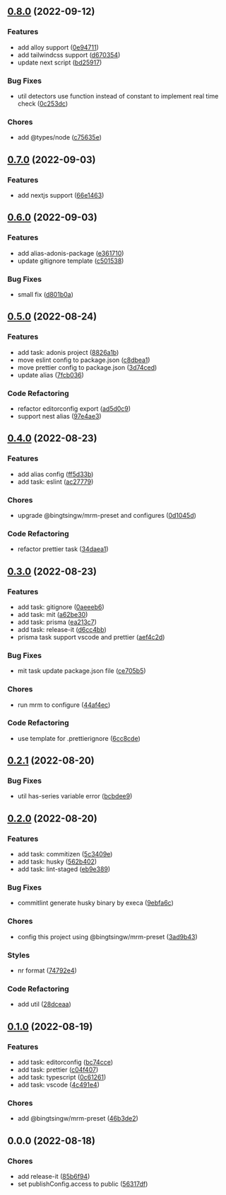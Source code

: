 

## [0.8.0](https://github.com/bingtsingw/mrm-preset/compare/0.7.0...0.8.0) (2022-09-12)


### Features

* add alloy support ([0e94711](https://github.com/bingtsingw/mrm-preset/commit/0e947111fb6e881a599084715522fb6ac4ff5707))
* add tailwindcss support ([d670354](https://github.com/bingtsingw/mrm-preset/commit/d670354730ba46aa0d65a1aeb86a0d55f5650010))
* update next script ([bd25917](https://github.com/bingtsingw/mrm-preset/commit/bd25917e3db9ff5062d59ccaaabb966310c72b91))


### Bug Fixes

* util detectors use function instead of constant to implement real time check ([0c253dc](https://github.com/bingtsingw/mrm-preset/commit/0c253dc3909446c005cbd6fcc95a1dfbca605fd1))


### Chores

* add @types/node ([c75635e](https://github.com/bingtsingw/mrm-preset/commit/c75635e8c596816f78fab9c5a768380096aec0aa))

## [0.7.0](https://github.com/bingtsingw/mrm-preset/compare/0.6.0...0.7.0) (2022-09-03)


### Features

* add nextjs support ([66e1463](https://github.com/bingtsingw/mrm-preset/commit/66e14634d3a2867fcb6c46f483a2c77ae210b749))

## [0.6.0](https://github.com/bingtsingw/mrm-preset/compare/0.5.0...0.6.0) (2022-09-03)


### Features

* add alias-adonis-package ([e361710](https://github.com/bingtsingw/mrm-preset/commit/e361710da03b4a19aff7760bea00a4a41fe150fb))
* update gitignore template ([c501538](https://github.com/bingtsingw/mrm-preset/commit/c501538ef2e4d0a0ade55703e680f462f0f4be81))


### Bug Fixes

* small fix ([d801b0a](https://github.com/bingtsingw/mrm-preset/commit/d801b0abf42f2b690cefb419055a61c5fb046de7))

## [0.5.0](https://github.com/bingtsingw/mrm-preset/compare/0.4.0...0.5.0) (2022-08-24)


### Features

* add task: adonis project ([8826a1b](https://github.com/bingtsingw/mrm-preset/commit/8826a1b4d25cb02dfd11bcdc985d3e351dbfe786))
* move eslint config to package.json ([c8dbea1](https://github.com/bingtsingw/mrm-preset/commit/c8dbea1761cdcfa56ecc2f9a27933719e86fb74d))
* move prettier config to package.json ([3d74ced](https://github.com/bingtsingw/mrm-preset/commit/3d74ced7be6b8a8de16185edb2c79cb06a2491d5))
* update alias ([7fcb036](https://github.com/bingtsingw/mrm-preset/commit/7fcb0367ed40713504b3595773a5bbbcb183f8e5))


### Code Refactoring

* refactor editorconfig export ([ad5d0c9](https://github.com/bingtsingw/mrm-preset/commit/ad5d0c9ba4f73240ae28a1f5f80b47d9d6cfd79f))
* support nest alias ([97e4ae3](https://github.com/bingtsingw/mrm-preset/commit/97e4ae38884c01099fca6aff93857a04992841d9))

## [0.4.0](https://github.com/bingtsingw/mrm-preset/compare/0.3.0...0.4.0) (2022-08-23)


### Features

* add alias config ([ff5d33b](https://github.com/bingtsingw/mrm-preset/commit/ff5d33b5b69bb19dc056df02f378252ca9288ad4))
* add task: eslint ([ac27779](https://github.com/bingtsingw/mrm-preset/commit/ac2777989b6627056becde3f02ec3bfb6dd1158f))


### Chores

* upgrade @bingtsingw/mrm-preset and configures ([0d1045d](https://github.com/bingtsingw/mrm-preset/commit/0d1045dabc8898f46589299fd3025910ee392ca4))


### Code Refactoring

* refactor prettier task ([34daea1](https://github.com/bingtsingw/mrm-preset/commit/34daea1aaeac6bd550fb6d762ebd3ebaf69beff0))

## [0.3.0](https://github.com/bingtsingw/mrm-preset/compare/0.2.1...0.3.0) (2022-08-23)


### Features

* add task: gitignore ([0aeeeb6](https://github.com/bingtsingw/mrm-preset/commit/0aeeeb68f80690c9c9142d2d9243c24aec4aa809))
* add task: mit ([a62be30](https://github.com/bingtsingw/mrm-preset/commit/a62be3043b5bd6e8872eaef254952af42487aab5))
* add task: prisma ([ea213c7](https://github.com/bingtsingw/mrm-preset/commit/ea213c74fb5c56ca9bf3a2da9807875eef95e3f2))
* add task: release-it ([d6cc4bb](https://github.com/bingtsingw/mrm-preset/commit/d6cc4bb8b8f957bf85e26d7135f3341c193124f4))
* prisma task support vscode and prettier ([aef4c2d](https://github.com/bingtsingw/mrm-preset/commit/aef4c2d16ce6d854e5a7a93066812ce68d72caf4))


### Bug Fixes

* mit task update package.json file ([ce705b5](https://github.com/bingtsingw/mrm-preset/commit/ce705b5a91d2fc51bf63586053563b813f0af4f9))


### Chores

* run mrm to configure ([44af4ec](https://github.com/bingtsingw/mrm-preset/commit/44af4eca9e68dbc1fa0f803418e849b0b770cbc1))


### Code Refactoring

* use template for .prettierignore ([6cc8cde](https://github.com/bingtsingw/mrm-preset/commit/6cc8cdecea336498929fbda49909f5558bbd07d0))

## [0.2.1](https://github.com/bingtsingw/mrm-preset/compare/0.2.0...0.2.1) (2022-08-20)


### Bug Fixes

* util has-series variable error ([bcbdee9](https://github.com/bingtsingw/mrm-preset/commit/bcbdee974af51c3c80a59e630f31ce700dbbffb8))

## [0.2.0](https://github.com/bingtsingw/mrm-preset/compare/0.1.0...0.2.0) (2022-08-20)


### Features

* add task: commitizen ([5c3409e](https://github.com/bingtsingw/mrm-preset/commit/5c3409efa4711e0decc15a64ad39afb2b1c6447c))
* add task: husky ([562b402](https://github.com/bingtsingw/mrm-preset/commit/562b402173e674cd9fea16493a55c712e97f7661))
* add task: lint-staged ([eb9e389](https://github.com/bingtsingw/mrm-preset/commit/eb9e389a3663861e4c53c8673261c1efe46c98a0))


### Bug Fixes

* commitlint generate husky binary by execa ([9ebfa6c](https://github.com/bingtsingw/mrm-preset/commit/9ebfa6ca3c496cbe0d659b557eea73a10d87133f))


### Chores

* config this project using @bingtsingw/mrm-preset ([3ad9b43](https://github.com/bingtsingw/mrm-preset/commit/3ad9b4354aa442a2d6e617ce139815b0803d4b1c))


### Styles

* nr format ([74792e4](https://github.com/bingtsingw/mrm-preset/commit/74792e45a12408548bd568c448cbab8e774ede51))


### Code Refactoring

* add util ([28dceaa](https://github.com/bingtsingw/mrm-preset/commit/28dceaa34314f43c019b31d50ac95d39d64da98d))

## [0.1.0](https://github.com/bingtsingw/mrm-preset/compare/0.0.0...0.1.0) (2022-08-19)

### Features

- add task: editorconfig ([bc74cce](https://github.com/bingtsingw/mrm-preset/commit/bc74ccecb3c1d9c9a7357bf53966ab8630d753f1))
- add task: prettier ([c04f407](https://github.com/bingtsingw/mrm-preset/commit/c04f407057526ef1aa22d15d74cf3481c140c0e3))
- add task: typescript ([0c61261](https://github.com/bingtsingw/mrm-preset/commit/0c612614cfa672b8d165725297b814377586737f))
- add task: vscode ([4c491e4](https://github.com/bingtsingw/mrm-preset/commit/4c491e46f91542a8360bfd810182122c0027b3b6))

### Chores

- add @bingtsingw/mrm-preset ([46b3de2](https://github.com/bingtsingw/mrm-preset/commit/46b3de2a9c7d864886ca5d6e94ae96364c5afe40))

## 0.0.0 (2022-08-18)

### Chores

- add release-it ([85b6f94](https://github.com/bingtsingw/mrm-preset/commit/85b6f94fafbc2b3c3910fb69f4add96e204e767b))
- set publishConfig.access to public ([56317df](https://github.com/bingtsingw/mrm-preset/commit/56317df27c0e929e7375dd05e087fb14d944255d))